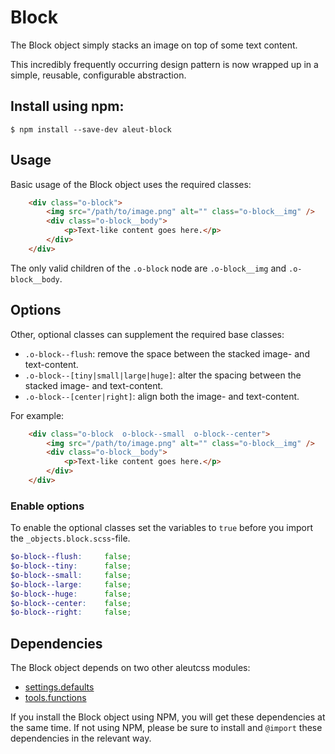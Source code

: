 # Block

The Block object simply stacks an image on top of some text content.

This incredibly frequently occurring design pattern is now wrapped up in a
simple, reusable, configurable abstraction.

## Install using npm:

    $ npm install --save-dev aleut-block
	

## Usage

Basic usage of the Block object uses the required classes:
```html
    <div class="o-block">
        <img src="/path/to/image.png" alt="" class="o-block__img" />
        <div class="o-block__body">
            <p>Text-like content goes here.</p>
        </div>
    </div>
```

The only valid children of the `.o-block` node are `.o-block__img` and
`.o-block__body`.

## Options

Other, optional classes can supplement the required base classes:

* `.o-block--flush`: remove the space between the stacked image- and text-content.
* `.o-block--[tiny|small|large|huge]`: alter the spacing between the stacked
  image- and text-content.
* `.o-block--[center|right]`: align both the image- and text-content.

For example:

```html
    <div class="o-block  o-block--small  o-block--center">
        <img src="/path/to/image.png" alt="" class="o-block__img" />
        <div class="o-block__body">
            <p>Text-like content goes here.</p>
        </div>
    </div>
```

### Enable options
To enable the optional classes set the variables to `true` before you import
the `_objects.block.scss`-file.

```scss
$o-block--flush:     false;
$o-block--tiny:      false;
$o-block--small:     false;
$o-block--large:     false;
$o-block--huge:      false;
$o-block--center:    false;
$o-block--right:     false;
```

## Dependencies

The Block object depends on two other aleutcss modules:

* [settings.defaults](https://github.com/aleutcss/settings.defaults)
* [tools.functions](https://github.com/aleutcss/tools.functions)

If you install the Block object using NPM, you will get these dependencies at
the same time. If not using NPM, please be sure to install and `@import` these
dependencies in the relevant way.
